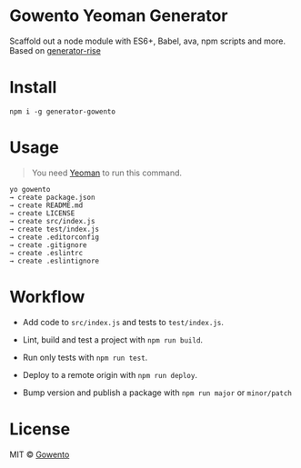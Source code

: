 # Gowento Yeoman Generator

Scaffold out a node module with ES6+, Babel, ava, npm scripts and more. Based on [generator-rise](https://github.com/bucaran/generator-rise)

# Install

```
npm i -g generator-gowento
```

# Usage
> You need [Yeoman](http://yeoman.io/) to run this command.

```
yo gowento
→ create package.json
→ create README.md
→ create LICENSE
→ create src/index.js
→ create test/index.js
→ create .editorconfig
→ create .gitignore
→ create .eslintrc
→ create .eslintignore
```

# Workflow

* Add code to `src/index.js` and tests to `test/index.js`.

* Lint, build and test a project with `npm run build`.

* Run only tests with `npm run test`.

* Deploy to a remote origin with `npm run deploy`.

* Bump version and publish a package with `npm run major` or `minor/patch`

# License

MIT © [Gowento](https://www.gowento.com)
